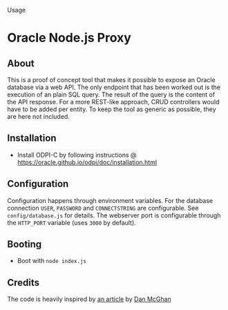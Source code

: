 Usage
# Oracle Node.js Proxy

## About

This is a proof of concept tool that makes it possible to expose an Oracle database via a web API. The only endpoint that has been worked out is the execution of an plain SQL query. The result of the query is the content of the API response.
For a more REST-like approach, CRUD controllers would have to be added per entity. To keep the tool as generic as possible, they are here not included.

## Installation

- Install ODPI-C by following instructions @ https://oracle.github.io/odpi/doc/installation.html

## Configuration

Configuration happens through environment variables. For the database connection `USER`, `PASSWORD` and `CONNECTSTRING` are configurable. See `config/database.js` for details. The webserver port is configurable through the `HTTP_PORT` variable (uses `3000` by default).

## Booting

- Boot with `node index.js`

## Credits

The code is heavily inspired by [an article](https://blogs.oracle.com/oraclemagazine/build-rest-apis-for-nodejs-part-1) by [Dan McGhan](https://twitter.com/dmcghan)